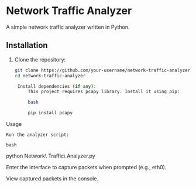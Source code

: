 # Network Traffic Analyzer

A simple network traffic analyzer written in Python.

## Installation

1. Clone the repository:
   ```bash
   git clone https://github.com/your-username/network-traffic-analyzer.git
   cd network-traffic-analyzer

    Install dependencies (if any):
        This project requires pcapy library. Install it using pip:

        bash

        pip install pcapy

Usage

    Run the analyzer script:

    bash

python Network\ Traffic\ Analyzer.py

Enter the interface to capture packets when prompted (e.g., eth0).

View captured packets in the console.
